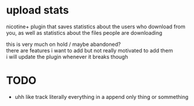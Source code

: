 # upload stats  
nicotine+ plugin that saves statistics about the users who download from you, as well as statistics about the files people are downloading  
  
this is very much on hold / maybe abandoned?  
there are features i want to add but not really motivated to add them  
i will update the plugin whenever it breaks though  
  
# TODO

 * uhh like track literally everything in a append only thing or sommething
